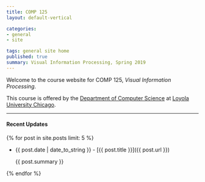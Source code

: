 ```yaml
---
title: COMP 125
layout: default-vertical

categories:
- general
- site

tags: general site home
published: true
summary: Visual Information Processing, Spring 2019
---
```


Welcome to the course website for COMP 125, *Visual Information Processing*.

This course is offered by the [Department of Computer Science](http://www.luc.edu/cs/) at [Loyola University Chicago](http://www.luc.edu).

***

#### Recent Updates
{% for post in site.posts limit: 5 %}

<!--{{ post.date | date_to_string }} | [{{ post.title }}]({{ post.url }})-->
* {{ post.date | date_to_string }} - [{{ post.title }}]({{ post.url }})

  {{ post.summary }}

{% endfor %}
